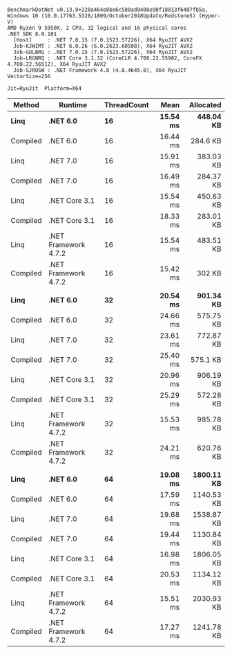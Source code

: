 ```

BenchmarkDotNet v0.13.9+228a464e8be6c580ad9408e98f18813f6407fb5a, Windows 10 (10.0.17763.5328/1809/October2018Update/Redstone5) (Hyper-V)
AMD Ryzen 9 5950X, 2 CPU, 32 logical and 16 physical cores
.NET SDK 8.0.101
  [Host]     : .NET 7.0.15 (7.0.1523.57226), X64 RyuJIT AVX2
  Job-KJWIMT : .NET 6.0.26 (6.0.2623.60508), X64 RyuJIT AVX2
  Job-GULBRG : .NET 7.0.15 (7.0.1523.57226), X64 RyuJIT AVX2
  Job-LRGNRQ : .NET Core 3.1.32 (CoreCLR 4.700.22.55902, CoreFX 4.700.22.56512), X64 RyuJIT AVX2
  Job-SJROSW : .NET Framework 4.8 (4.8.4645.0), X64 RyuJIT VectorSize=256

Jit=RyuJit  Platform=X64  

```
| Method   | Runtime              | ThreadCount | Mean     | Allocated  |
|--------- |--------------------- |------------ |---------:|-----------:|
| **Linq**     | **.NET 6.0**             | **16**          | **15.54 ms** |  **448.04 KB** |
| Compiled | .NET 6.0             | 16          | 16.44 ms |   284.6 KB |
| Linq     | .NET 7.0             | 16          | 15.91 ms |  383.03 KB |
| Compiled | .NET 7.0             | 16          | 16.49 ms |  284.37 KB |
| Linq     | .NET Core 3.1        | 16          | 15.54 ms |  450.63 KB |
| Compiled | .NET Core 3.1        | 16          | 18.33 ms |  283.01 KB |
| Linq     | .NET Framework 4.7.2 | 16          | 15.54 ms |  483.51 KB |
| Compiled | .NET Framework 4.7.2 | 16          | 15.42 ms |     302 KB |
|          |                      |             |          |            |
| **Linq**     | **.NET 6.0**             | **32**          | **20.54 ms** |  **901.34 KB** |
| Compiled | .NET 6.0             | 32          | 24.66 ms |  575.75 KB |
| Linq     | .NET 7.0             | 32          | 23.61 ms |  772.87 KB |
| Compiled | .NET 7.0             | 32          | 25.40 ms |   575.1 KB |
| Linq     | .NET Core 3.1        | 32          | 20.96 ms |  906.19 KB |
| Compiled | .NET Core 3.1        | 32          | 25.29 ms |  572.28 KB |
| Linq     | .NET Framework 4.7.2 | 32          | 15.53 ms |  985.78 KB |
| Compiled | .NET Framework 4.7.2 | 32          | 24.21 ms |  620.76 KB |
|          |                      |             |          |            |
| **Linq**     | **.NET 6.0**             | **64**          | **19.08 ms** | **1800.11 KB** |
| Compiled | .NET 6.0             | 64          | 17.59 ms | 1140.53 KB |
| Linq     | .NET 7.0             | 64          | 19.68 ms | 1538.87 KB |
| Compiled | .NET 7.0             | 64          | 19.44 ms | 1130.84 KB |
| Linq     | .NET Core 3.1        | 64          | 16.98 ms | 1806.05 KB |
| Compiled | .NET Core 3.1        | 64          | 20.53 ms | 1134.12 KB |
| Linq     | .NET Framework 4.7.2 | 64          | 15.51 ms | 2030.93 KB |
| Compiled | .NET Framework 4.7.2 | 64          | 17.27 ms | 1241.78 KB |
